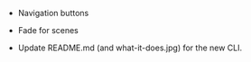 * Navigation buttons

* Fade for scenes

* Update README.md (and what-it-does.jpg) for the new CLI.
